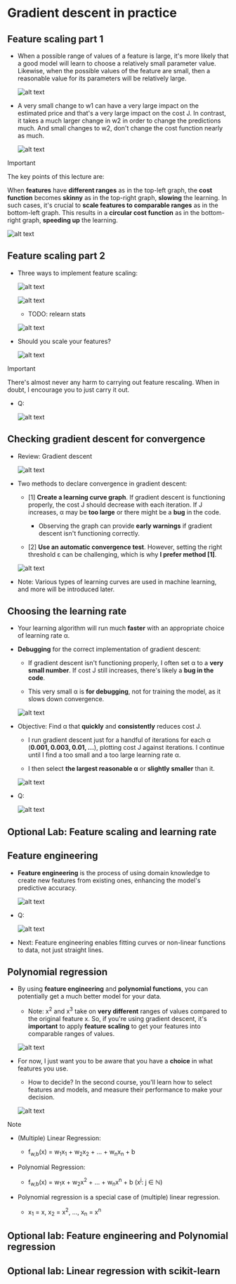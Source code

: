 # Gradient descent in practice

## Feature scaling part 1

- When a possible range of values of a feature is large, it's more likely that a good model will learn to choose a relatively small parameter value. Likewise, when the possible values of the feature are small, then a reasonable value for its parameters will be relatively large.

  ![alt text](resources/notes/01.png)

- A very small change to w1 can have a very large impact on the estimated price and that's a very large impact on the cost J. In contrast, it takes a much larger change in w2 in order to change the predictions much. And small changes to w2, don't change the cost function nearly as much.

  ![alt text](resources/notes/02.png)

> [!IMPORTANT]
>
> The key points of this lecture are:
>
> When **features** have **different ranges** as in the top-left graph, the **cost function** becomes **skinny** as in the top-right graph, **slowing** the learning. In such cases, it's crucial to **scale features to comparable ranges** as in the bottom-left graph. This results in a **circular cost function** as in the bottom-right graph, **speeding up** the learning.
>
> ![alt text](resources/notes/03.png)

## Feature scaling part 2

- Three ways to implement feature scaling:

  ![alt text](resources/notes/04.png)

  ![alt text](resources/notes/05.png)

  - TODO: relearn stats

  ![alt text](resources/notes/06.png)

- Should you scale your features?

  ![alt text](resources/notes/07.png)

> [!IMPORTANT]
>
> There's almost never any harm to carrying out feature rescaling. When in doubt, I encourage you to just carry it out.

- Q:

  ![alt text](resources/questions/01.png)

## Checking gradient descent for convergence

- Review: Gradient descent

  ![alt text](resources/notes/08.png)

- Two methods to declare convergence in gradient descent:

  - [1] **Create a learning curve graph**. If gradient descent is functioning properly, the cost J should decrease with each iteration. If J increases, &alpha; may be **too large** or there might be a **bug** in the code.

    - Observing the graph can provide **early warnings** if gradient descent isn't functioning correctly.

  - [2] **Use an automatic convergence test**. However, setting the right threshold &epsilon; can be challenging, which is why **I prefer method [1]**.

  ![alt text](resources/notes/09.png)

- Note: Various types of learning curves are used in machine learning, and more will be introduced later.

## Choosing the learning rate

- Your learning algorithm will run much **faster** with an appropriate choice of learning rate &alpha;.

- **Debugging** for the correct implementation of gradient descent:

  - If gradient descent isn't functioning properly, I often set &alpha; to a **very small number**. If cost J still increases, there's likely a **bug in the code**.

  - This very small &alpha; is **for debugging**, not for training the model, as it slows down convergence.

  ![alt text](resources/notes/10.png)

- Objective: Find &alpha; that **quickly** and **consistently** reduces cost J.

  - I run gradient descent just for a handful of iterations for each &alpha; (**0.001, 0.003, 0.01, ...**), plotting cost J against iterations. I continue until I find a too small and a too large learning rate &alpha;.

  - I then select **the largest reasonable &alpha;** or **slightly smaller** than it.

  ![alt text](resources/notes/11.png)

- Q:

  ![alt text](resources/questions/02.png)

## Optional Lab: Feature scaling and learning rate

## Feature engineering

- **Feature engineering** is the process of using domain knowledge to create new features from existing ones, enhancing the model's predictive accuracy.

  ![alt text](resources/notes/12.png)

- Q:

  ![alt text](resources/questions/03.png)

- Next: Feature engineering enables fitting curves or non-linear functions to data, not just straight lines.

## Polynomial regression

- By using **feature engineering** and **polynomial functions**, you can potentially get a much better model for your data.

  - Note: x<sup>2</sup> and x<sup>3</sup> take on **very different** ranges of values compared to the original feature x. So, if you're using gradient descent, it's **important** to apply **feature scaling** to get your features into comparable ranges of values.

  ![alt text](resources/notes/13.png)

- For now, I just want you to be aware that you have a **choice** in what features you use.

  - How to decide? In the second course, you'll learn how to select features and models, and measure their performance to make your decision.

  ![alt text](resources/notes/14.png)

> [!NOTE]
>
> - (Multiple) Linear Regression:
>
>   - f<sub>w,b</sub>(x) = w<sub>1</sub>x<sub>1</sub> + w<sub>2</sub>x<sub>2</sub> + ... + w<sub>n</sub>x<sub>n</sub> + b
>
> - Polynomial Regression:
>
>   - f<sub>w,b</sub>(x) = w<sub>1</sub>x + w<sub>2</sub>x<sup>2</sup> + ... + w<sub>n</sub>x<sup>n</sup> + b (x<sup>j</sup>: j &in; &naturals;)
>
> - Polynomial regression is a special case of (multiple) linear regression.
>
>   - x<sub>1</sub> = x, x<sub>2</sub> = x<sup>2</sup>, ..., x<sub>n</sub> = x<sup>n</sup>

## Optional lab: Feature engineering and Polynomial regression

## Optional lab: Linear regression with scikit-learn
